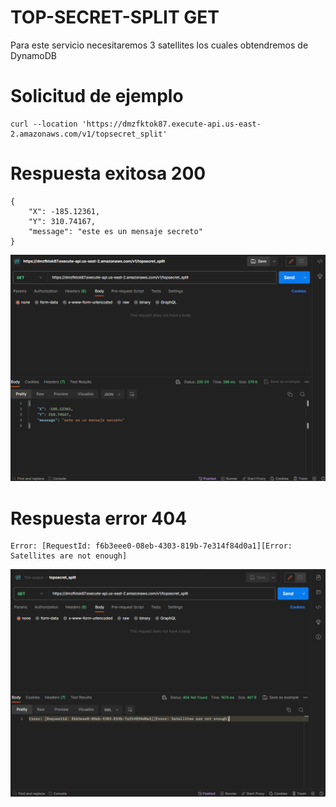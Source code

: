 # TOP-SECRET-SPLIT GET

Para este servicio necesitaremos 3 satellites los cuales obtendremos de DynamoDB

# Solicitud de ejemplo

```
curl --location 'https://dmzfktok87.execute-api.us-east-2.amazonaws.com/v1/topsecret_split'
```

# Respuesta exitosa 200

```
{
    "X": -185.12361,
    "Y": 310.74167,
    "message": "este es un mensaje secreto"
}
```

![200 ok](image-4.png)


# Respuesta error 404

```
Error: [RequestId: f6b3eee0-08eb-4303-819b-7e314f84d0a1][Error: Satellites are not enough]
```

![404 error](image-5.png)